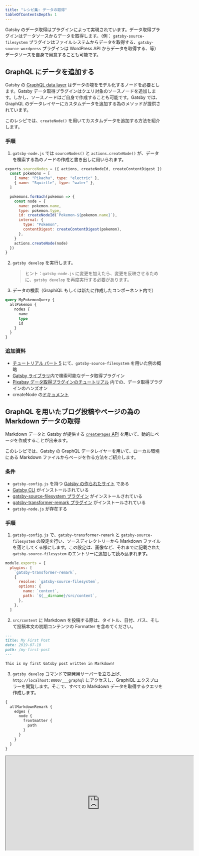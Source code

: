 ```yaml
---
title: "レシピ集: データの取得"
tableOfContentsDepth: 1
---
```


Gatsby のデータ取得はプラグインによって実現されています。データ取得プラグインはデータソースからデータを取得します。（例： `gatsby-source-filesystem` プラグインはファイルシステムからデータを取得する、`gatsby-source-wordpress` プラグインは WordPress API からデータを取得する、等）データソースを自身で用意することも可能です。

## GraphQL にデータを追加する

Gatsby の [GraphQL data layer](/docs/graphql-concepts/) はデータの塊をモデル化するノードを必要とします。Gatsby データ取得プラグインはクエリ対象のソースノードを追加します。しかし、ソースノードはご自身で作成することも可能です。Gatsby では、GraphQL のデータレイヤーにカスタムデータを追加する為のメソッドが提供されています。

このレシピでは、`createNode()` を用いてカスタムデータを追加する方法を紹介します。

### 手順

1. `gatsby-node.js` では `sourceNodes()` と `actions.createNode()` が、データを検索する為のノードの作成と書き出しに用いられます。

```javascript:title=gatsby-node.js
exports.sourceNodes = ({ actions, createNodeId, createContentDigest }) => {
  const pokemons = [
    { name: "Pikachu", type: "electric" },
    { name: "Squirtle", type: "water" },
  ]

  pokemons.forEach(pokemon => {
    const node = {
      name: pokemon.name,
      type: pokemon.type,
      id: createNodeId(`Pokemon-${pokemon.name}`),
      internal: {
        type: "Pokemon",
        contentDigest: createContentDigest(pokemon),
      },
    }
    actions.createNode(node)
  })
}
```

2. `gatsby develop` を実行します。

   > ヒント：`gatsby-node.js` に変更を加えたら、変更を反映させるために、`gatsby develop` を再度実行する必要があります。

3. データの検索（GraphiQL もしくは新たに作成したコンポーネント内で）

```graphql
query MyPokemonQuery {
  allPokemon {
    nodes {
      name
      type
      id
    }
  }
}
```

### 追加資料

- [チュートリアル パート 5](/tutorial/part-five/#source-plugins) にて、`gatsby-source-filesystem` を用いた例の概略
- [Gatsby ライブラリ](/plugins/?=source)内で検索可能なデータ取得プラグイン
- [Pixabay データ取得プラグインのチュートリアル](/docs/pixabay-source-plugin-tutorial/) 内での、データ取得プラグインのハンズオン
- createNode の[ドキュメント](/docs/actions/#createNode)

## GraphQL を用いたブログ投稿やページの為の Markdown データの取得

Markdown データと Gatsby が提供する [`createPages` API](/docs/actions/#createPage) を用いて、動的にページを作成することが出来ます。

このレシピでは、Gatsby の GraphQL データレイヤーを用いて、ローカル環境にある Markdown ファイルからページを作る方法をご紹介します。

### 条件

- `gatsby-config.js` を持つ [Gatsby の作られたサイト](/docs/quick-start) である
- [Gatsby CLI](/docs/gatsby-cli) がインストールされている
- [gatsby-source-filesystem プラグイン](/packages/gatsby-source-filesystem) がインストールされている
- [gatsby-transformer-remark プラグイン](/packages/gatsby-transformer-remark) がインストールされている
- `gatsby-node.js` が存在する

### 手順

1. `gatsby-config.js` で、`gatsby-transformer-remark` と `gatsby-source-filesystem` の設定を行い、ソースディレクトリーから Markdown ファイルを落としてくる様にします。この設定は、画像など、それまでに記載された `gatsby-source-filesystem` のエントリーに追加して読み込まれます。

```js:title=gatsby-config.js
module.exports = {
  plugins: [
    `gatsby-transformer-remark`,
    {
      resolve: `gatsby-source-filesystem`,
      options: {
        name: `content`,
        path: `${__dirname}/src/content`,
      },
    },
  ]
```

2. `src/content` に Markdown を投稿する際は、タイトル、日付、パス、そして投稿本文の初期コンテンツの Formatter を含めてください。

```markdown:title=src/content/my-first-post.md
---
title: My First Post
date: 2019-07-10
path: /my-first-post
---

This is my first Gatsby post written in Markdown!
```

3. `gatsby develop` コマンドで開発用サーバーを立ち上げ、`http://localhost:8000/___graphql` にアクセスし、GraphiQL エクスプロラーを閲覧します。そこで、すべての Markdown データを取得するクエリを作成します。

```graphql
{
  allMarkdownRemark {
    edges {
      node {
        frontmatter {
          path
        }
      }
    }
  }
}
```

<iframe
  title="Query for all markdown"
  src="https://q4xpb.sse.codesandbox.io/___graphql?explorerIsOpen=false&query=%7B%0A%20%20allMarkdownRemark%20%7B%0A%20%20%20%20edges%20%7B%0A%20%20%20%20%20%20node%20%7B%0A%20%20%20%20%20%20%20%20frontmatter%20%7B%0A%20%20%20%20%20%20%20%20%20%20path%0A%20%20%20%20%20%20%20%20%7D%0A%20%20%20%20%20%20%7D%0A%20%20%20%20%7D%0A%20%20%7D%0A%7D"
  width="600"
  height="300"
/>

4. `gatsby-node.js` への GraphQL クエリをコピーして結果をループすることにより、ビルド時に Markdown 投稿からページを作成する JavaScript のコードを追加します。

```js:title=gatsby-node.js
const path = require(`path`)

exports.createPages = async ({ actions, graphql }) => {
  const { createPage } = actions

  const result = await graphql(`
    {
      allMarkdownRemark {
        edges {
          node {
            frontmatter {
              path
            }
          }
        }
      }
    }
  `)
  if (result.errors) {
    console.error(result.errors)
  }

  result.data.allMarkdownRemark.edges.forEach(({ node }) => {
    createPage({
      path: node.frontmatter.path,
      component: path.resolve(`src/templates/post.js`),
    })
  })
}
```

5. ビルド時に、Markdown コンテンツから動的にページを生成するための GraphQL クエリを含む投稿テンプレートを `src/templates` に追加します。

```jsx:title=src/templates/post.js
import React from "react"
import { graphql } from "gatsby"

export default function Template({ data }) {
  const { markdownRemark } = data // data.markdownRemark holds your post data
  const { frontmatter, html } = markdownRemark
  return (
    <div className="blog-post">
      <h1>{frontmatter.title}</h1>
      <h2>{frontmatter.date}</h2>
      <div
        className="blog-post-content"
        dangerouslySetInnerHTML={{ __html: html }}
      />
    </div>
  )
}

export const pageQuery = graphql`
  query($path: String!) {
    markdownRemark(frontmatter: { path: { eq: $path } }) {
      html
      frontmatter {
        date(formatString: "MMMM DD, YYYY")
        path
        title
      }
    }
  }
`
```

6. `gatsby develop` コマンドを実行して、開発サーバーを再起動します。投稿は `http://localhost:8000/my-first-post` で閲覧できます。

### 追加資料

- [チュートリアル：データからページをプログラムで作成する](/tutorial/part-seven/)
- [ページの作成と編集](/docs/creating-and-modifying-pages/)
- [マークダウンのページを追加](/docs/adding-markdown-pages/)
- [プログラムでデータからページを作成する方法](/docs/programmatically-create-pages-from-data/)
- このレシピの[参考リポジトリ](https://github.com/gatsbyjs/gatsby/tree/master/examples/recipe-sourcing-markdown)

## WordPress のデータを扱う

### 条件

- `gatsby-config.js` と `gatsby-node.js` が存在する [Gatsby サイト](/docs/quick-start/)であること
- WordPress インスタンスであること（自分でホスティングしているもの、Wordpress.com 上で展開しているもののどちらでも）

### 手順

1. 次のコマンドを実行して、`gatsby-source-wordpress` プラグインをインストール

```shell
npm install gatsby-source-wordpress --save
```

2. プラグインの設定の為に、`gatsby-config.js` に次にコードを追記

```javascript:title=gatsby-config.js
module.exports = {
  ...
  plugins: [
    {
      resolve: `gatsby-source-wordpress`,
      options: {
        // baseUrl will need to be updated with your WordPress source
        baseUrl: `wpexample.com`,
        protocol: `https`,
        // is it hosted on wordpress.com, or self-hosted?
        hostingWPCOM: false,
        // does your site use the Advanced Custom Fields Plugin?
        useACF: false
      }
    },
  ]
}
```

> **ヒント：** プラグインの設定については、[`gatsby-source-wordpress` プラグインの Docs](/packages/gatsby-source-wordpress/?=wordpre#how-to-use) を参考にしてください

3. 次のコードを含むテンプレートコンポーネントを `src/templates/post.js` に作成します

```jsx:title=post.js
import React, { Component } from "react"
import { graphql } from "gatsby"
import PropTypes from "prop-types"

class Post extends Component {
  render() {
    const post = this.props.data.wordpressPost

    return (
      <>
        <h1>{post.title}</h1>
        <div dangerouslySetInnerHTML={{ __html: post.content }} />
      </>
    )
  }
}

Post.propTypes = {
  data: PropTypes.object.isRequired,
  edges: PropTypes.array,
}

export default Post

export const pageQuery = graphql`
  query($id: String!) {
    wordpressPost(id: { eq: $id }) {
      title
      content
    }
  }
`
```

4. `gatsby-node.js` に次のサンプルコードを貼り付けて、WordPress の投稿の為のページを動的に作成します：

```javascript:title=gatsby-node.js
const path = require(`path`)
const { slash } = require(`gatsby-core-utils`)

exports.createPages = async ({ graphql, actions }) => {
  const { createPage } = actions

  // query content for WordPress posts
  const result = await graphql(`
    query {
      allWordpressPost {
        edges {
          node {
            id
            slug
          }
        }
      }
    }
  `)

  const postTemplate = path.resolve(`./src/templates/post.js`)
  result.data.allWordpressPost.edges.forEach(edge => {
    createPage({
      // `path` will be the url for the page
      path: edge.node.slug,
      // specify the component template of your choice
      component: slash(postTemplate),
      // In the ^template's GraphQL query, 'id' will be available
      // as a GraphQL variable to query for this posts's data.
      context: {
        id: edge.node.id,
      },
    })
  })
}
```

5. `gatsby-develop` を実行して、新しく生成されたページを閲覧しにいきます

6. `http://localhost:8000/__graphql` で `GraphiQL IDE` を表示して、Docs や `allWordpressPosts` に対するクエリーフィールドの監視をするエクスプローラーを開きます。

上記 `gatsby-node.js` で作成された動的ページには、特定の投稿に移動する為の一意のパスがあり、投稿用のテンプレートコンポーネントと WordPress 投稿コンテンツのソースとなるサンプル GraphQL クエリを使用します。

### 追加資料

- [Getting Started with WordPress and Gatsby](/blog/2019-04-26-how-to-build-a-blog-with-wordpress-and-gatsby-part-1/)
- [WordPress のデータを利用する](/docs/sourcing-from-wordpress/) へ進む
- [データを利用する例](https://github.com/gatsbyjs/gatsby/tree/master/examples/using-wordpress)

## Sourcing data from Contentful

### 条件

- [Gatsby サイト](/docs/quick-start/) であること
- [Contentful アカウント](https://www.contentful.com/) をもっていること
- [Contentful CLI](https://www.npmjs.com/package/contentful-cli) がインストールされていること

### 手順

1. まず、Contentful CLI を使って Contentful にログインしてください。アカウントを持っていない場合にアカウントを作成するのに役立ちます。

```shell
contentful login
```

1. Contentful Space や Space ID を持っている場合には、ステップ 2 と 3 はスキップできます。まだ Contentful Space を作成していない場合には、新しく作成してください。コマンドの最後で割り振られた Space ID は保存してください。

ヒント：新しいアカウントの場合、デフォルトのオンボーディング Space は上書きされます。詳しくは [spaces included with your account](https://app.contentful.com/account/profile/space_memberships) を見てください。

```shell
contentful space create --name 'Gatsby example'
```

1. `<space ID>` の代わりに、前のコマンドから返された新しい Space ID を使用して、サンプルのブログコンテンツで新しい Space を作成（seed）します。

```shell
contentful space seed -s '<space ID>' -t blog
```

例えば、Space ID は右のように配置します： `contentful space seed -s '22fzx88spbp7' -t blog`

1. Space への新しいアクセストークンを作成します。このトークンは記憶してください。Step 6 で必要になります。

```shell
contentful space accesstoken create -s '<space ID>' --name 'Example token'
```

1. あなたの Gatsby サイトに `gatsby-source-contentful` プラグインをインストールします：

```shell
npm install --save gatsby-source-contentful
```

1. `gatsby-config.js` を編集して、`gatsby-source-contentful` を `plugins` の配列に追加して、プラグインを有効化します。セキュリティー為に、Space ID やトークンの管理には[環境変数](/docs/environment-variables/)を用いることを強く検討してみてください。

```javascript:title=gatsby-config.js
plugins: [
   // add to array along with any other installed plugins
   // highlight-start
   {


    resolve: `gatsby-source-contentful`,
    options: {
      spaceId: `<space ID>`, // or process.env.CONTENTFUL_SPACE_ID
      accessToken: `<access token>`, // or process.env.CONTENTFUL_TOKEN
    },
  },
  // highlight-end
],
```

7. `gatsby develop` を実行し、サイトのコンパイルが成功したことを確認してください。

8) `http://localhost:8000/___graphql` にアクセスして、[GraphiQL editor](/docs/introducing-graphiql/) を使い、データを検索してください。Contentful プラグインによって、あなたのサイトに、あなたの Contentful ウェブサイトのすべての Content タイプを含む新しいノードタイプがいくつか追加されます。"Blog Post" という Content タイプを持つあなたの Example Space は、GraphQL に `allContentfulBlogPost` ノードタイプを作成します。

![the graphql interface, with a sample query outlined below](../images/recipe-sourcing-contentful-graphql.png)

Contentful からブログ投稿の titles に対してクエリを投げる場合には、次の GraphQL クエリを使用してください：

```graphql
{
  allContentfulBlogPost {
    edges {
      node {
        title
      }
    }
  }
}
```

Contentful ノードは `createdAt` や `node_locale` の様ないくつかのメタフィールドも含みます。

9. ブログの投稿へのリンクの一覧を表示するには、`/src/pages/blog.js` を作成してください。このページでは、すべての投稿が更新日順に表示されます。

```jsx:title=src/pages/blog.js
import React from "react"
import { graphql, Link } from "gatsby"

const BlogPage = ({ data }) => (
  <div>
    <h1>Blog</h1>
    <ul>
      {data.allContentfulBlogPost.edges.map(({ node, index }) => (
        <li key={index}>
          <Link to={`/blog/${node.slug}`}>{node.title}</Link>
        </li>
      ))}
    </ul>
  </div>
)

export default BlogPage

export const query = graphql`
  {
    allContentfulBlogPost(sort: { fields: [updatedAt] }) {
      edges {
        node {
          title
          slug
        }
      }
    }
  }
`
```

投稿詳細ページを含む Contentful サイト構築を続けるには、他の [Gatsby docs](/docs/sourcing-from-contentful/) と下記の追加資料をチェックしてみてください。

### 追加資料

- [Building a Site with React and Contentful](/blog/2018-1-25-building-a-site-with-react-and-contentful/)
- [Contentful のデータ利用についてもっと見る](/docs/sourcing-from-contentful/)
- [Contentful データ取得プラグイン](/packages/gatsby-source-contentful/)
- [Long-text field types returned as objects](/packages/gatsby-source-contentful/#a-note-about-longtext-fields)
- [このレシピの例](https://github.com/gatsbyjs/gatsby/tree/master/examples/recipe-sourcing-contentful)

## 外部ソースからデータを読み込み、GraphQL を使わずページを作成する

[GraphQL の利用を検討すべき理由はいくつかありますが](/docs/why-gatsby-uses-graphql/)、ページ内にデータを内包させる為に、必ずしも GraphQL データレイヤーを用いる必要はありません。GraphQL とソース プラグインを経由せず、`createPages` API を利用して、まだ構築されていないデータを直接 Gatsby サイトに読み込むことができます。

このレシピでは、[PokéAPI’s REST endpoints](https://www.pokeapi.co/) からデータを取得して動的にページを作成していきます。[完全な例](https://github.com/jlengstorf/gatsby-with-unstructured-data/) は GitHub にあります。

### 条件

- `gatsby-node.js` を持つ Gatsby サイトであること
- [Gatsby CLI](/docs/gatsby-cli) がインストールされていること
- npm から [axios](https://www.npmjs.com/package/axios) がインストールされていること

### 手順

1. `gatsby-node.js` で、PokéAPI からデータを取得する JavaScript コードを追加して、プログラムでインデックスページを作成します：

```js:title=gatsby-node.js
const axios = require("axios")

const get = endpoint => axios.get(`https://pokeapi.co/api/v2${endpoint}`)

const getPokemonData = names =>
  Promise.all(
    names.map(async name => {
      const { data: pokemon } = await get(`/pokemon/${name}`)
      return { ...pokemon }
    })
  )
exports.createPages = async ({ actions: { createPage } }) => {
  const allPokemon = await getPokemonData(["pikachu", "charizard", "squirtle"])

  // Create a page that lists Pokémon.
  createPage({
    path: `/`,
    component: require.resolve("./src/templates/all-pokemon.js"),
    context: { allPokemon },
  })
}
```

2. ホームページに Pokémon を表示させるテンプレートを作成します：

```jsx:title=src/templates/all-pokemon.js
import React from "react"

export default ({ pageContext: { allPokemon } }) => (
  <div>
    <h1>Behold, the Pokémon!</h1>
    <ul>
      {allPokemon.map(pokemon => (
        <li key={pokemon.id}>
          <img src={pokemon.sprites.front_default} alt={pokemon.name} />
          <p>{pokemon.name}</p>
        </li>
      ))}
    </ul>
  </div>
)
```

1. `gatsby develop` を実行して、データを取得、ページの構築、開発用サーバーを立ち上げます。
2. ホームページをブラウザーで閲覧します：`http://localhost:8000`

### 追加資料

- [Full Pokemon data repo](https://github.com/jlengstorf/gatsby-with-unstructured-data/)
- 非構造化データの利用についてもっと知るには、[Using Gatsby without GraphQL](/docs/using-gatsby-without-graphql/) をみてください
- より複雑な Gatsby サイトの為に、いつ、どのように[GraphQL でデータを検索するか](/docs/graphql-concepts/)

## Drupal からコンテンツを読み込む

### 条件

- [Gatsby サイト](/docs/quick-start) であること
- [Drupal](http://drupal.org) サイトであること
- Drupal サイトに [JSON:API module](https://www.drupal.org/project/jsonapi) がインストールされていて使用可能であること

### 手順

1. `gatsby-source-drupal` をインストールしてください。

```shell
npm install --save gatsby-source-drupal
```

1. `gatsby-config.js` を編集し、プラグインを有効化してください。

```javascript:title=gatsby-config.js
module.exports = {
  plugins: [
    {
      resolve: `gatsby-source-drupal`,
      options: {
        baseUrl: `https://your-website/`,
        apiBase: `api`, // optional, defaults to `jsonapi`
      },
    },
  ],
}
```

3. コマンドを実行し、開発用サーバーを立ち上げて、`http://localhost:8000/___graphql` で GraphiQL エクスプローラーを開いてください。Explorer タブの下に、Drupal ブロックの場合は `allBlockBlock` 、Drupal サイトのすべてのコンテンツタイプの場合は新しいノードタイプが表示されます。例えば、もし「ページ」コンテンツタイプがある場合では、`allNodePage` として使用可能になります。すべての「ページ」ノードの title と body を検索するには、次のようなクエリを使用します：

```graphql
{
  allNodePage {
    edges {
      node {
        title
        body {
          value
        }
      }
    }
  }
}
```

4. Drupal データを使うには、Gatsby サイトの `src/pages/drupal.js` に新しいページを作成してください。このページには、すべての Drupal「ページ」ノードが一覧表示されます。

**ヒント：** 正確な GraphQL スキーマは、Drupal インスタンスの構造に依存します。

```jsx:title=src/pages/drupal.js
import React from "react"
import { graphql } from "gatsby"

const DrupalPage = ({ data }) => (
  <div>
    <h1>Drupal pages</h1>
    <ul>
    {data.allNodePage.edges.map(({ node, index }) => (
      <li key={index}>
        <h2>{node.title}</h2>
        <div>
          {node.body.value}
        </div>
      </li>
    ))}
   </ul>
  </div>
)

export default DrupalPage

export const query = graphql`
  {
  allNodePage {
    edges {
      node {
        title
        body {
          value
        }
      }
    }
  }
}
```

1. 開発用サーバーを起動すると、`http://localhost:8000/drupal` に訪問することで新しいページを閲覧できます。

### 追加資料

- [Using Decoupled Drupal with Gatsby](/blog/2018-08-13-using-decoupled-drupal-with-gatsby/)
- [Drupal のデータ利用についてもっと見る](/docs/sourcing-from-drupal)
- [チュートリアル：プログラムでデータからページを生成する](/tutorial/part-seven/)
